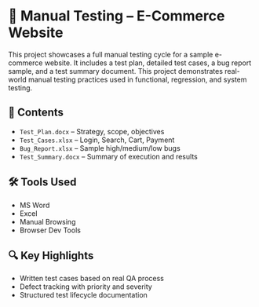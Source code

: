 # 🧪 Manual Testing – E-Commerce Website

This project showcases a full manual testing cycle for a sample e-commerce website. It includes a test plan, detailed test cases, a bug report sample, and a test summary document. This project demonstrates real-world manual testing practices used in functional, regression, and system testing.

## 📂 Contents
- `Test_Plan.docx` – Strategy, scope, objectives
- `Test_Cases.xlsx` – Login, Search, Cart, Payment
- `Bug_Report.xlsx` – Sample high/medium/low bugs
- `Test_Summary.docx` – Summary of execution and results

## 🛠 Tools Used
- MS Word
- Excel
- Manual Browsing
- Browser Dev Tools

## 🔍 Key Highlights
- Written test cases based on real QA process
- Defect tracking with priority and severity
- Structured test lifecycle documentation
